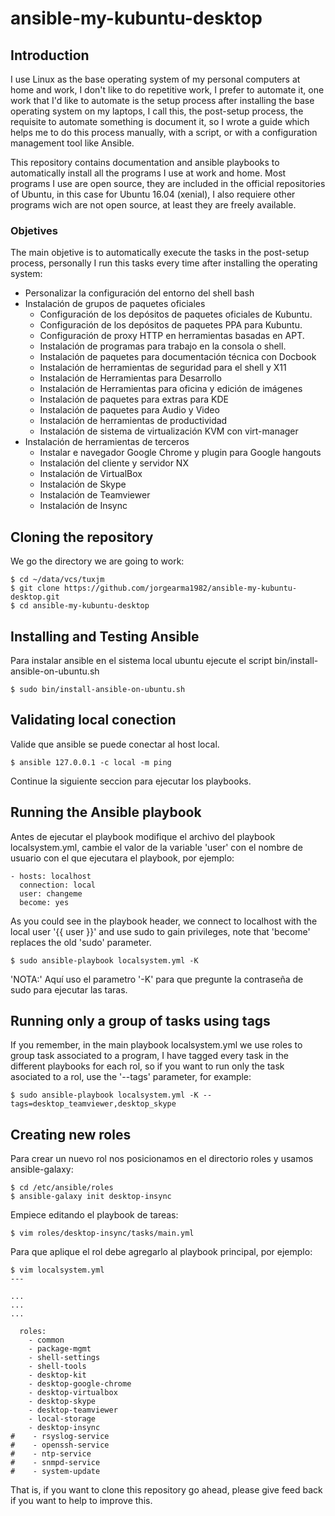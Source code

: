 # ansible-my-kubuntu-desktop

## Introduction

I use Linux as the base operating system of my personal computers at home and work, I don't like to do repetitive work, I prefer to automate it, one work that I'd like to automate is the setup process after installing the base operating system on my laptops, I call this, the post-setup process, the requisite to automate something is document it, so I wrote a guide which helps me to do this process manually, with a script, or with a configuration management tool like Ansible.

This repository contains documentation and ansible playbooks to automatically install all the programs I use at work and home. Most programs I use are open source, they are included in the official repositories of Ubuntu, in this case for Ubuntu 16.04 (xenial), I also requiere other programs wich are not open source, at least they are freely available.

### Objetives

The main objetive is to automatically execute the tasks in the post-setup process, personally I run this tasks every time after installing the operating system:

 * Personalizar la configuración del entorno del shell bash
 * Instalación de grupos de paquetes oficiales
   * Configuración de los depósitos de paquetes oficiales de Kubuntu.
   * Configuración de los depósitos de paquetes PPA para Kubuntu.
   * Configuración de proxy HTTP en herramientas basadas en APT.
   * Instalación de programas para trabajo en la consola o shell.
   * Instalación de paquetes para documentación técnica con Docbook
   * Instalación de herramientas de seguridad para el shell y X11
   * Instalación de Herramientas para Desarrollo
   * Instalación de Herramientas para oficina y edición de imágenes
   * Instalación de paquetes para extras para KDE
   * Instalación de paquetes para Audio y Video
   * Instalación de herramientas de productividad
   * Instalación de sistema de virtualización KVM con virt-manager
 * Instalación de herramientas de terceros
   * Instalar e navegador Google Chrome y plugin para Google hangouts
   * Instalación del cliente y servidor NX
   * Instalación de VirtualBox
   * Instalación de Skype
   * Instalación de Teamviewer
   * Instalación de Insync

## Cloning the repository

We go the directory we are going to work:

```
$ cd ~/data/vcs/tuxjm
$ git clone https://github.com/jorgearma1982/ansible-my-kubuntu-desktop.git
$ cd ansible-my-kubuntu-desktop
```

## Installing and Testing Ansible

Para instalar ansible en el sistema local ubuntu ejecute el script bin/install-ansible-on-ubuntu.sh

```
$ sudo bin/install-ansible-on-ubuntu.sh
```

## Validating local conection

Valide que ansible se puede conectar al host local.

```
$ ansible 127.0.0.1 -c local -m ping
```

Continue la siguiente seccion para ejecutar los playbooks.

## Running the Ansible playbook

Antes de ejecutar el playbook modifique el archivo del playbook localsystem.yml, cambie el valor de la variable 'user' con el nombre de usuario con el que ejecutara el playbook, por ejemplo:

```
- hosts: localhost
  connection: local
  user: changeme
  become: yes
```

As you could see in the playbook header, we connect to localhost with the local user '{{ user }}' and use sudo to gain privileges, note that 'become' replaces the old 'sudo' parameter.

```
$ sudo ansible-playbook localsystem.yml -K
```

'NOTA:' Aquí uso el parametro '-K' para que pregunte la contraseña de sudo para ejecutar las taras.

## Running only a group of tasks using tags

If you remember, in the main playbook localsystem.yml we use roles to group task associated to a program, I have tagged every task in the different playbooks for each rol, so if you want to run only  the task asociated to a rol, use the '--tags' parameter, for example:


```
$ sudo ansible-playbook localsystem.yml -K --tags=desktop_teamviewer,desktop_skype
```

## Creating new roles

Para crear un nuevo rol nos posicionamos en el directorio roles y usamos ansible-galaxy:

```
$ cd /etc/ansible/roles
$ ansible-galaxy init desktop-insync
```

Empiece editando el playbook de tareas:

```
$ vim roles/desktop-insync/tasks/main.yml
```

Para que aplique el rol debe agregarlo al playbook principal, por ejemplo:

```
$ vim localsystem.yml
---

...
...
...

  roles:
    - common
    - package-mgmt
    - shell-settings
    - shell-tools
    - desktop-kit
    - desktop-google-chrome
    - desktop-virtualbox
    - desktop-skype
    - desktop-teamviewer
    - local-storage
    - desktop-insync
#    - rsyslog-service
#    - openssh-service
#    - ntp-service
#    - snmpd-service
#    - system-update
```
That is, if you want to clone this repository go ahead, please give feed back if you want to help to improve this.
